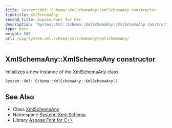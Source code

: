 ```yaml
---
title: System::Xml::Schema::XmlSchemaAny::XmlSchemaAny constructor
linktitle: XmlSchemaAny
second_title: Aspose.Font for C++
description: 'System::Xml::Schema::XmlSchemaAny::XmlSchemaAny constructor. Initializes a new instance of the XmlSchemaAny class in C++.'
type: docs
weight: 500
url: /cpp/system.xml.schema/xmlschemaany/xmlschemaany/
---
```

## XmlSchemaAny::XmlSchemaAny constructor


Initializes a new instance of the [XmlSchemaAny](../) class.

```cpp
System::Xml::Schema::XmlSchemaAny::XmlSchemaAny()
```

## See Also

* Class [XmlSchemaAny](../)
* Namespace [System::Xml::Schema](../../)
* Library [Aspose.Font for C++](../../../)
